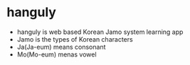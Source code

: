 # hanguly
+ hanguly is web based Korean Jamo system learning app
+ Jamo is the types of Korean characters
+ Ja(Ja-eum) means consonant
+ Mo(Mo-eum) menas vowel


